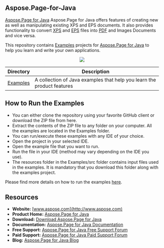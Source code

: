 ## Aspose.Page-for-Java

[Aspose.Page for Java](https://products.aspose.com/page/java) Aspose.Page for Java offers features of creating new as well as manipulating existing XPS and EPS documents. It also provides functionality to convert [XPS](https://wiki.fileformat.com/page-description-language/xps/) and [EPS](https://wiki.fileformat.com/page-description-language/eps/) files into [PDF](https://wiki.fileformat.com/view/pdf/) and Images Documents and vice versa.

This repository contains [Examples](Examples) projects for [Aspose.Page for Java](https://products.aspose.com/page/java) to help you learn and write your own applications.

<p align="center">

  <a title="Download complete Aspose.Page for Java source code" href="https://github.com/aspose-page/Aspose.Page-for-Java/archive/master.zip">
	<img src="https://raw.github.com/AsposeExamples/java-examples-dashboard/master/images/downloadZip-Button-Large.png" />
  </a>
</p>

Directory | Description
--------- | -----------
[Examples](Examples)  | A collection of Java examples that help you learn the product features

## How to Run the Examples

+ You can either clone the repository using your favorite GitHub client or download the ZIP file from here.
+ Extract the contents of the ZIP file to any folder on your computer. All the examples are located in the Examples folder.
+ You can run/execute these examples with any IDE of your choice.
+ Open the project in your selected IDE.
+ Open the example file that you want to run.
+ Run the file in your IDE (method may vary depending on the IDE you use).
+ The resources folder in the Examples/src folder contains input files used in the examples. It is mandatory that you download this folder along with the examples project.

Please find more details on how to run the examples [here](https://docs.aspose.com/page/java/how-to-run-examples/).

## Resources

+ **Website:** [www.aspose.com](http://www.aspose.com)
+ **Product Home:** [Aspose.Page for Java](https://products.aspose.com/page/java)
+ **Download:** [Download Aspose.Page for Java](https://repository.aspose.com/webapp/#/artifacts/browse/tree/General/repo/com/aspose/aspose-page)
+ **Documentation:** [Aspose.Page for Java Documentation](https://docs.aspose.com/page/java/)
+ **Free Support:** [Aspose.Page for Java Free Support Forum](https://forum.aspose.com/c/page)
+ **Paid Support:** [Aspose.Page for Java Paid Support Forum](https://helpdesk.aspose.com/)
+ **Blog:** [Aspose.Page for Java Blog](https://blog.aspose.com/category/page/)
